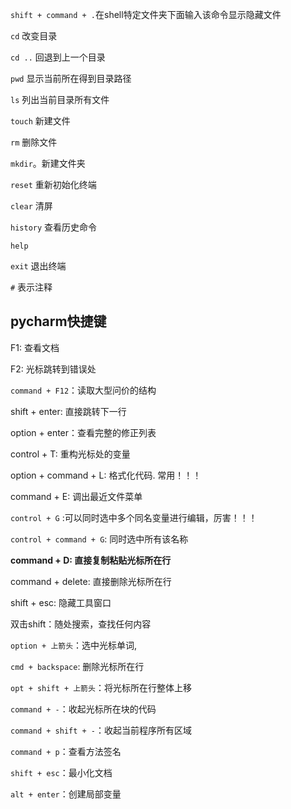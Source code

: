 `shift + command + .`在shell特定文件夹下面输入该命令显示隐藏文件

`cd` 改变目录

`cd ..` 回退到上一个目录

`pwd` 显示当前所在得到目录路径

`ls`  列出当前目录所有文件

`touch` 新建文件

`rm`   删除文件

`mkdir`。新建文件夹

`reset`  重新初始化终端

`clear` 清屏

`history`   查看历史命令

  `help`

`exit`    退出终端

`#`    表示注释

## pycharm快捷键

F1: 查看文档

F2: 光标跳转到错误处

`command + F12`：读取大型问价的结构

shift + enter: 直接跳转下一行

option + enter：查看完整的修正列表

control + T: 重构光标处的变量

option + command + L: 格式化代码. 常用！！！

command + E: 调出最近文件菜单

`control + G` :可以同时选中多个同名变量进行编辑，厉害！！！

`control + command + G`: 同时选中所有该名称

**command + D: 直接复制粘贴光标所在行**

command + delete: 直接删除光标所在行

shift + esc: 隐藏工具窗口

双击shift：随处搜索，查找任何内容

`option + 上箭头`：选中光标单词,

`cmd + backspace`: 删除光标所在行

`opt + shift + 上箭头`：将光标所在行整体上移

`command + -`：收起光标所在块的代码

`command + shift + -`：收起当前程序所有区域

`command + p`：查看方法签名

`shift + esc`：最小化文档

`alt + enter`：创建局部变量
